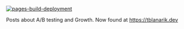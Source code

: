 [![pages-build-deployment](https://github.com/tblanarik/tblanarik.github.io/actions/workflows/pages/pages-build-deployment/badge.svg?branch=main)](https://github.com/tblanarik/tblanarik.github.io/actions/workflows/pages/pages-build-deployment)

Posts about A/B testing and Growth. Now found at https://tblanarik.dev
